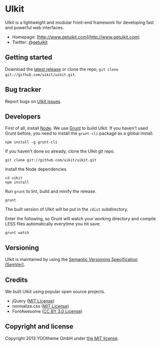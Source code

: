 # UIkit

UIkit is a lightweight and modular front-end framework for developing fast and powerful web interfaces.

* Homepage: [http://www.getuikit.com](http://www.getuikit.com)
* Twitter: [@getuikit](http://twitter.com/getuikit)

## Getting started

Download the [latest release](https://github.com/uikit/uikit/zipball/master) or clone the repo, `git clone git://github.com/uikit/uikit.git`.

## Bug tracker

Report bugs on [UIkit Issues](https://github.com/uikit/uikit/issues?state=open).

## Developers

First of all, install [Node](http://nodejs.org/). We use [Grunt](http://gruntjs.com) to build UIkit. If you haven't used Grunt before, you need to install the `grunt-cli` package as a global install.

```
npm install -g grunt-cli
```

If you haven't done so already, clone the UIkit git repo.

```
git clone git://github.com/uikit/uikit.git
```
Install the Node dependencies.

```
cd uikit
npm install
```

Run `grunt` to lint, build and minify the release.

```
grunt
```

The built version of UIkit will be put in the `/dist` subdirectory.

Enter the following, so Grunt will watch your working directory and compile LESS files automatically everytime you hit save.

```
grunt watch
```

## Versioning

UIkit is maintained by using the [Semantic Versioning Specification (SemVer)](http://semver.org).

## Credits

We built UIkit using popular open source projects.

* jQuery ([MIT License](http://opensource.org/licenses/MIT))
* normalize.css ([MIT License](http://opensource.org/licenses/MIT))
* FontAwesome ([CC BY 3.0 License](http://creativecommons.org/licenses/by/3.0/))

## Copyright and license

Copyright 2013 YOOtheme GmbH under [the MIT license](LICENSE.md).
